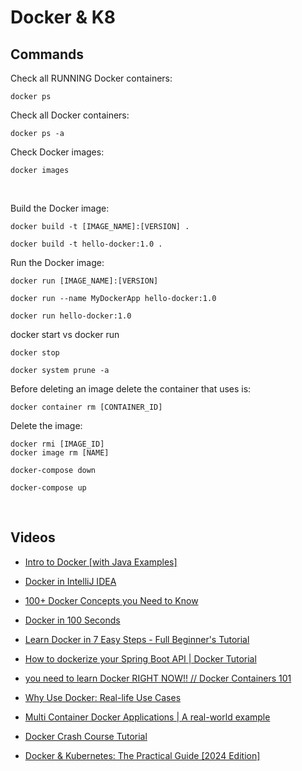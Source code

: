 # Docker & K8 

## Commands
Check all RUNNING Docker containers:
```
docker ps
```
Check all Docker containers:
```
docker ps -a
```
Check Docker images:
```
docker images
```
<br>

Build the Docker image:
```
docker build -t [IMAGE_NAME]:[VERSION] .

docker build -t hello-docker:1.0 .
```
Run the Docker image:
```
docker run [IMAGE_NAME]:[VERSION]

docker run --name MyDockerApp hello-docker:1.0

docker run hello-docker:1.0
```
docker start vs docker run



```
docker stop
```

```
docker system prune -a
```

Before deleting an image delete the container that uses is:
```
docker container rm [CONTAINER_ID]
```
Delete the image:
```
docker rmi [IMAGE_ID]
docker image rm [NAME]
```



```
docker-compose down
```

```
docker-compose up
```
<br>

## Videos
- [Intro to Docker [with Java Examples]](https://www.youtube.com/watch?v=FzwIs2jMESM)
- [Docker in IntelliJ IDEA](https://www.youtube.com/watch?v=FzwIs2jMESM)
- [100+ Docker Concepts you Need to Know](https://www.youtube.com/watch?v=rIrNIzy6U_g)
- [Docker in 100 Seconds](https://www.youtube.com/watch?v=Gjnup-PuquQ)
- [Learn Docker in 7 Easy Steps - Full Beginner's Tutorial](https://www.youtube.com/watch?v=gAkwW2tuIqE)
- [How to dockerize your Spring Boot API | Docker Tutorial](https://www.youtube.com/watch?v=3SNKdr3f9Io)
- [you need to learn Docker RIGHT NOW!! // Docker Containers 101](https://www.youtube.com/watch?v=eGz9DS-aIeY)
- [Why Use Docker: Real-life Use Cases](https://www.youtube.com/watch?v=rcYswUg0J5k)
- [Multi Container Docker Applications | A real-world example](https://www.youtube.com/watch?v=bX_tFv0YCqg)
- [Docker Crash Course Tutorial](https://www.youtube.com/playlist?list=PL4cUxeGkcC9hxjeEtdHFNYMtCpjNBm3h7)

- [Docker & Kubernetes: The Practical Guide [2024 Edition]](https://www.udemy.com/course/docker-kubernetes-the-practical-guide/?couponCode=LETSLEARNNOWPP)